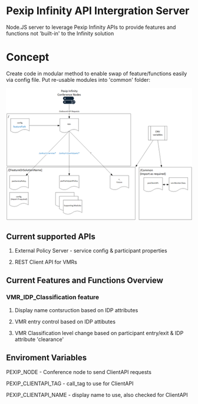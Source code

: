 # Pexip Infinity API Intergration Server

Node.JS server to leverage Pexip Infinity APIs to provide features and functions not 'built-in' to the Infinity solution

# Concept

Create code in modular method to enable swap of feature/functions easily via config file. Put re-usable modules into 'common' folder:

![](codeflowTop.png)

## Current supported APIs

1. External Policy Server - service config & participant properties

2. REST Client API for VMRs

## Current Features and Functions Overview

### VMR_IDP_Classification feature

1. Display name contsruction based on IDP attributes

1. VMR entry control based on IDP attibutes

2. VMR Classification level change based on participant entry/exit & IDP attribute 'clearance'

## Enviroment Variables
PEXIP_NODE - Conference node to send ClientAPI requests

PEXIP_CLIENTAPI_TAG - call_tag to use for ClientAPI

PEXIP_CLIENTAPI_NAME - display name to use, also checked for ClientAPI
